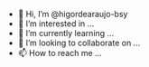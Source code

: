 - 👋 Hi, I’m @higordearaujo-bsy
- 👀 I’m interested in ...
- 🌱 I’m currently learning ...
- 💞️ I’m looking to collaborate on ...
- 📫 How to reach me ...

<!---
higordearaujo-bsy/higordearaujo-bsy is a ✨ special ✨ repository because its `README.md` (this file) appears on your GitHub profile.
You can click the Preview link to take a look at your changes.
--->
